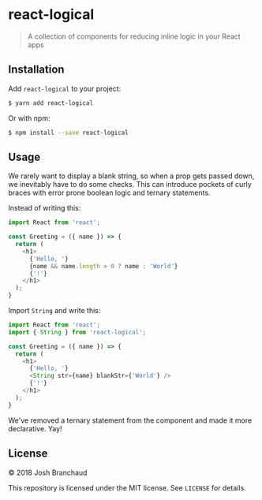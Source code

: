 # react-logical

> A collection of components for reducing inline logic in your React apps

## Installation

Add `react-logical` to your project:

```bash
$ yarn add react-logical
```

Or with npm:

```bash
$ npm install --save react-logical
```

## Usage

We rarely want to display a blank string, so when a prop gets passed down,
we inevitably have to do some checks. This can introduce pockets of curly
braces with error prone boolean logic and ternary statements.

Instead of writing this:

```javascript
import React from 'react';

const Greeting = ({ name }) => {
  return (
    <h1>
      {'Hello, '}
      {name && name.length > 0 ? name : 'World'}
      {'!'}
    </h1>
  );
}
```

Import `String` and write this:

```javascript
import React from 'react';
import { String } from 'react-logical';

const Greeting = ({ name }) => {
  return (
    <h1>
      {'Hello, '}
      <String str={name} blankStr={'World'} />
      {'!'}
    </h1>
  );
}
```

We've removed a ternary statement from the component and made it more
declarative. Yay!

## License

&copy; 2018 Josh Branchaud

This repository is licensed under the MIT license. See `LICENSE` for
details.
